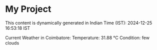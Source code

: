# My Project

This content is dynamically generated in Indian Time (IST): 2024-12-25 16:53:18 IST


Current Weather in Coimbatore:
Temperature: 31.88 °C
Condition: few clouds

